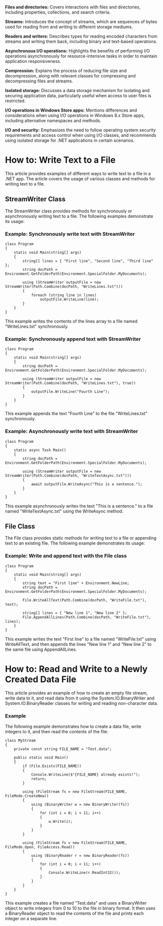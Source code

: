 **Files and directories:** Covers interactions with files and directories, including properties, collections, and search criteria.

**Streams:** Introduces the concept of streams, which are sequences of bytes used for reading from and writing to different storage mediums.

**Readers and writers:** Describes types for reading encoded characters from streams and writing them back, including binary and text-based operations.

**Asynchronous I/O operations:** Highlights the benefits of performing I/O operations asynchronously for resource-intensive tasks in order to maintain application responsiveness.

**Compression:** Explains the process of reducing file size and decompression, along with relevant classes for compressing and decompressing files and streams.

**Isolated storage:** Discusses a data storage mechanism for isolating and securing application data, particularly useful when access to user files is restricted.

**I/O operations in Windows Store apps:** Mentions differences and considerations when using I/O operations in Windows 8.x Store apps, including alternative namespaces and methods.

**I/O and security:** Emphasizes the need to follow operating system security requirements and access control when using I/O classes, and recommends using isolated storage for .NET applications in certain scenarios.

# How to: Write Text to a File
This article provides examples of different ways to write text to a file in a .NET app. The article covers the usage of various classes and methods for writing text to a file.

## StreamWriter Class
The StreamWriter class provides methods for synchronously or asynchronously writing text to a file. The following examples demonstrate its usage:

### Example: Synchronously write text with StreamWriter

```
class Program
{
    static void Main(string[] args)
    {
        string[] lines = { "First line", "Second line", "Third line" };
        string docPath = Environment.GetFolderPath(Environment.SpecialFolder.MyDocuments);

        using (StreamWriter outputFile = new StreamWriter(Path.Combine(docPath, "WriteLines.txt")))
        {
            foreach (string line in lines)
                outputFile.WriteLine(line);
        }
    }
}

```
This example writes the contents of the lines array to a file named "WriteLines.txt" synchronously.

### Example: Synchronously append text with StreamWriter

```
class Program
{
    static void Main(string[] args)
    {
        string docPath = Environment.GetFolderPath(Environment.SpecialFolder.MyDocuments);

        using (StreamWriter outputFile = new StreamWriter(Path.Combine(docPath, "WriteLines.txt"), true))
        {
            outputFile.WriteLine("Fourth Line");
        }
    }
}

```
This example appends the text "Fourth Line" to the file "WriteLines.txt" synchronously.

### Example: Asynchronously write text with StreamWriter
```
class Program
{
    static async Task Main()
    {
        string docPath = Environment.GetFolderPath(Environment.SpecialFolder.MyDocuments);

        using (StreamWriter outputFile = new StreamWriter(Path.Combine(docPath, "WriteTextAsync.txt")))
        {
            await outputFile.WriteAsync("This is a sentence.");
        }
    }
}

```

This example asynchronously writes the text "This is a sentence." to a file named "WriteTextAsync.txt" using the WriteAsync method.

## File Class
The File class provides static methods for writing text to a file or appending text to an existing file. The following example demonstrates its usage:

### Example: Write and append text with the File class
```
class Program
{
    static void Main(string[] args)
    {
        string text = "First line" + Environment.NewLine;
        string docPath = Environment.GetFolderPath(Environment.SpecialFolder.MyDocuments);

        File.WriteAllText(Path.Combine(docPath, "WriteFile.txt"), text);

        string[] lines = { "New line 1", "New line 2" };
        File.AppendAllLines(Path.Combine(docPath, "WriteFile.txt"), lines);
    }
}

```
This example writes the text "First line" to a file named "WriteFile.txt" using WriteAllText, and then appends the lines "New line 1" and "New line 2" to the same file using AppendAllLines.

# How to: Read and Write to a Newly Created Data File
This article provides an example of how to create an empty file stream, write data to it, and read data from it using the System.IO.BinaryWriter and System.IO.BinaryReader classes for writing and reading non-character data.

### Example
The following example demonstrates how to create a data file, write integers to it, and then read the contents of the file:
```
class MyStream
{
    private const string FILE_NAME = "Test.data";

    public static void Main()
    {
        if (File.Exists(FILE_NAME))
        {
            Console.WriteLine($"{FILE_NAME} already exists!");
            return;
        }

        using (FileStream fs = new FileStream(FILE_NAME, FileMode.CreateNew))
        {
            using (BinaryWriter w = new BinaryWriter(fs))
            {
                for (int i = 0; i < 11; i++)
                {
                    w.Write(i);
                }
            }
        }

        using (FileStream fs = new FileStream(FILE_NAME, FileMode.Open, FileAccess.Read))
        {
            using (BinaryReader r = new BinaryReader(fs))
            {
                for (int i = 0; i < 11; i++)
                {
                    Console.WriteLine(r.ReadInt32());
                }
            }
        }
    }
}

```

This example creates a file named "Test.data" and uses a BinaryWriter object to write integers from 0 to 10 to the file in binary format. It then uses a BinaryReader object to read the contents of the file and prints each integer on a separate line.